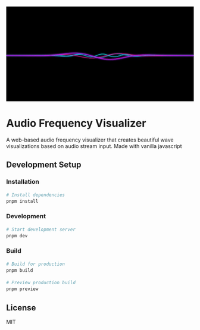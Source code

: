 ![Banner](./screenshots/1.gif)

# Audio Frequency Visualizer

A web-based audio frequency visualizer that creates beautiful wave visualizations based on audio stream input. Made with vanilla javascript

## Development Setup

### Installation

```bash
# Install dependencies
pnpm install
```

### Development

```bash
# Start development server
pnpm dev
```

### Build

```bash
# Build for production
pnpm build

# Preview production build
pnpm preview
```

## License

MIT
